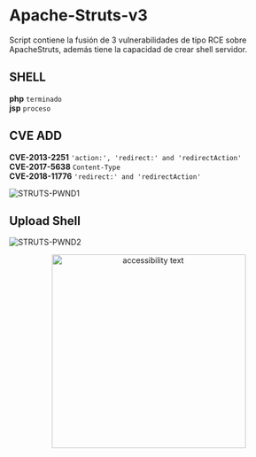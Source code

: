 # Apache-Struts-v3

Script contiene la fusión de 3 vulnerabilidades de tipo RCE sobre ApacheStruts, además tiene la capacidad de crear shell servidor.

## SHELL
**php** `terminado`<br>
**jsp** `proceso`<br>

## CVE ADD
**CVE-2013-2251**  `'action:', 'redirect:' and 'redirectAction'`<br>
**CVE-2017-5638**  `Content-Type`<br>
**CVE-2018-11776** `'redirect:' and 'redirectAction'`<br>

![STRUTS-PWND1](https://github.com/s1kr10s/Apache-Struts-v3/blob/master/screen.png)

## Upload Shell
![STRUTS-PWND2](https://github.com/s1kr10s/Apache-Struts-v3/blob/master/shell.jpg)

<p align="center">
  <img src="https://github.com/s1kr10s/Apache-Struts-v3/blob/master/shell.jpg" width="350" alt="accessibility text">
</p>
